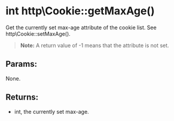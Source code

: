 # int http\Cookie::getMaxAge()

Get the currently set max-age attribute of the cookie list.
See http\Cookie::setMaxAge().

> **Note:** A return value of -1 means that the attribute is not set.

## Params:

None.

## Returns:

* int, the currently set max-age.
